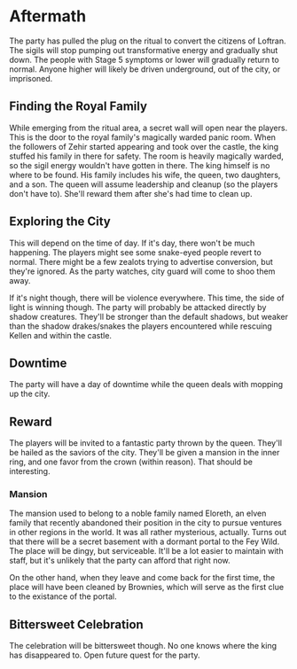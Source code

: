 # Aftermath
The party has pulled the plug on the ritual to convert the citizens of Loftran. The sigils will stop pumping out transformative energy and gradually shut down. The people with Stage 5 symptoms or lower will gradually return to normal. Anyone higher will likely be driven underground, out of the city, or imprisoned.

## Finding the Royal Family
While emerging from the ritual area, a secret wall will open near the players. This is the door to the royal family's magically warded panic room. When the followers of Zehir started appearing and took over the castle, the king stuffed his family in there for safety. The room is heavily magically warded, so the sigil energy wouldn't have gotten in there. The king himself is no where to be found. His family includes his wife, the queen, two daughters, and a son. The queen will assume leadership and cleanup (so the players don't have to). She'll reward them after she's had time to clean up.

## Exploring the City
This will depend on the time of day. If it's day, there won't be much happening. The players might see some snake-eyed people revert to normal. There might be a few zealots trying to advertise conversion, but they're ignored. As the party watches, city guard will come to shoo them away.

If it's night though, there will be violence everywhere. This time, the side of light is winning though. The party will probably be attacked directly by shadow creatures. They'll be stronger than the default shadows, but weaker than the shadow drakes/snakes the players encountered while rescuing Kellen and within the castle.

## Downtime
The party will have a day of downtime while the queen deals with mopping up the city.

## Reward
The players will be invited to a fantastic party thrown by the queen. They'll be hailed as the saviors of the city. They'll be given a mansion in the inner ring, and one favor from the crown (within reason). That should be interesting.

### Mansion
The mansion used to belong to a noble family named Eloreth, an elven family that recently abandoned their position in the city to pursue ventures in other regions in the world. It was all rather mysterious, actually. Turns out that there will be a secret basement with a dormant portal to the Fey Wild. The place will be dingy, but serviceable. It'll be a lot easier to maintain with staff, but it's unlikely that the party can afford that right now.

On the other hand, when they leave and come back for the first time, the place will have been cleaned by Brownies, which will serve as the first clue to the existance of the portal.

## Bittersweet Celebration
The celebration will be bittersweet though. No one knows where the king has disappeared to. Open future quest for the party.
